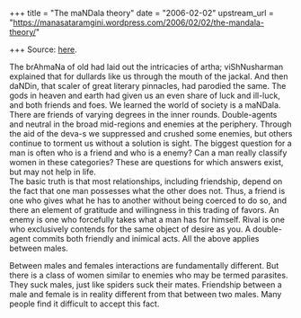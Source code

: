 +++
title = "The maNDala theory"
date = "2006-02-02"
upstream_url = "https://manasataramgini.wordpress.com/2006/02/02/the-mandala-theory/"

+++
Source: [here](https://manasataramgini.wordpress.com/2006/02/02/the-mandala-theory/).

The brAhmaNa of old had laid out the intricacies of artha; viShNusharman
explained that for dullards like us through the mouth of the jackal. And
then daNDin, that scaler of great literary pinnacles, had parodied the
same. The gods in heaven and earth had given us an even share of luck
and ill-luck, and both friends and foes. We learned the world of society
is a maNDala. There are friends of varying degrees in the inner rounds.
Double-agents and neutral in the broad mid-regions and enemies at the
periphery. Through the aid of the deva-s we suppressed and crushed some
enemies, but others continue to torment us without a solution is sight.
The biggest question for a man is often who is a friend and who is a
enemy? Can a man really classify women in these categories? These are
questions for which answers exist, but may not help in life.  
The basic truth is that most relationships, including friendship, depend
on the fact that one man possesses what the other does not. Thus, a
friend is one who gives what he has to another without being coerced to
do so, and there an element of gratitude and willingness in this trading
of favors. An enemy is one who forcefully takes what a man has for
himself. Rival is one who exclusively contends for the same object of
desire as you. A double-agent commits both friendly and inimical acts.
All the above applies between males.

Between males and females interactions are fundamentally different. But
there is a class of women similar to enemies who may be termed
parasites. They suck males, just like spiders suck their mates.
Friendship between a male and female is in reality different from that
between two males. Many people find it difficult to accept this fact.

